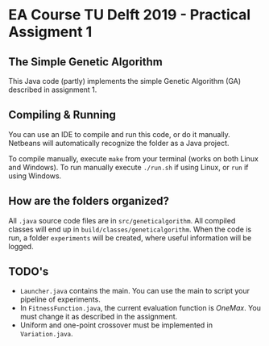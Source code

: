 # EA Course TU Delft 2019 - Practical Assigment 1
## The Simple Genetic Algorithm
This Java code (partly) implements the simple Genetic Algorithm (GA) described in assignment 1.

## Compiling & Running
You can use an IDE to compile and run this code, or do it manually.
Netbeans will automatically recognize the folder as a Java project.

To compile manually, execute `make` from your terminal (works on both Linux and Windows).
To run manually execute `./run.sh` if using Linux, or `run` if using Windows.

## How are the folders organized?
All `.java` source code files are in `src/geneticalgorithm`. All compiled classes will end up in `build/classes/geneticalgorithm`.
When the code is run, a folder `experiments` will be created, where useful information will be logged.

## TODO's
* `Launcher.java` contains the main. You can use the main to script your pipeline of experiments.
* In `FitnessFunction.java`, the current evaluation function is *OneMax*. You must change it as described in the assignment.
* Uniform and one-point crossover must be implemented in `Variation.java`.
